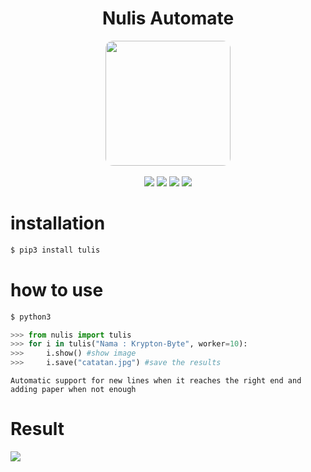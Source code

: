 


<h1 align="center"> Nulis Automate </h1>

<p align="center">
    <img src="image (1).png" width="200px" style="border-radius:6%"><br><br>
    <img src="https://visitor-badge.glitch.me/badge?page_id=krypton-byte.repo.302807305">&nbsp;<img src="https://img.shields.io/badge/dynamic/json?color=%23fc034e&label=forks&logo=github&query=%24.length&url=https%3A%2F%2Fapi.github.com%2Frepos%2Fkrypton-byte%2Ftulis-module%2Fforks"> <img src="https://img.shields.io/badge/dynamic/json?color=%23181717&label=stars&logo=github&query=%24.length&url=https%3A%2F%2Fapi.github.com%2Frepos%2Fkrypton-byte%2Ftulis-module%2Fstargazers">  <a href="https://pypi.org/project/tulis/"><img src="https://img.shields.io/badge/PyPi-tulis-%233775A9?logo=pypi"><br></a>
</p>

# installation

```bash
$ pip3 install tulis
```
# how to use

```bash
$ python3
```
```python
>>> from nulis import tulis
>>> for i in tulis("Nama : Krypton-Byte", worker=10):
>>>     i.show() #show image
>>>     i.save("catatan.jpg") #save the results
```
```Automatic support for new lines when it reaches the right end and adding paper when not enough```

# Result
<img src="catatan.jpg">
